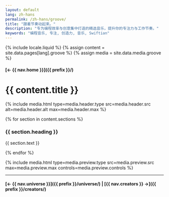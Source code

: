 ```yaml
---
layout: default
lang: zh-hans
permalink: /zh-hans/groove/
title: "跟着节奏动起来。"
description: "专为编程效率与创意集中打造的精选音乐，提升你的专注力与工作节奏。"
keywords: "编程音乐, 专注, 创造力, 音乐, Swiftian"
---
```



{% include locale.liquid %}
{% assign content = site.data.pages[lang].groove %}
{% assign media = site.data.media.groove %}

#### [← {{ nav.home }}]({{ prefix }}/)

# {{ content.title }}

{% include media.html
  type=media.header.type
  src=media.header.src
  alt=media.header.alt
  max=media.header.max
%}

{% for section in content.sections %}
### {{ section.heading }}
{{ section.text }}

{% endfor %}

{% include media.html
  type=media.preview.type
  src=media.preview.src
  max=media.preview.max
  controls=media.preview.controls
%}

---

#### [← {{ nav.universe }}]({{ prefix }}/universe/) | [{{ nav.creators }} →]({{ prefix }}/creators/)